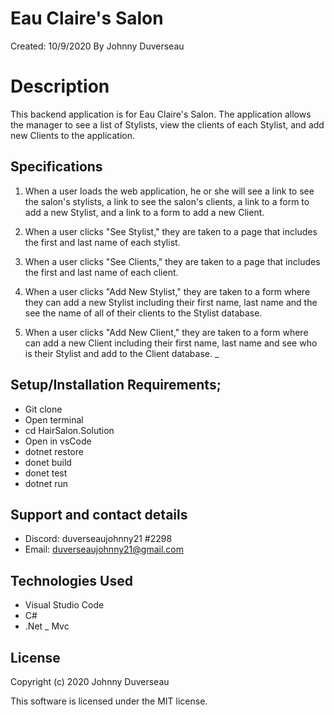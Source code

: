 # Eau Claire's Salon

Created: 10/9/2020
 By Johnny Duverseau

# Description

This backend application is for Eau Claire's Salon. The application allows the manager to see a list of Stylists, view the clients of each Stylist, and add new Clients to the application. 

## Specifications

1. When a user loads the web application, he or she will see a link to see the salon's stylists, a link to see the salon's clients, a link to a form to add a new Stylist, and a link to a form to add a new Client. 

2. When a user clicks "See Stylist," they are taken to a page that includes the first and last name of each stylist. 

3. When a user clicks "See Clients," they are taken to a page that includes the first and last name of each client.

4. When a user clicks "Add New Stylist," they are taken to a form where they can add a new Stylist including their first name, last name and the see the name of all of their clients to the Stylist database. 

5. When a user clicks "Add New Client," they are taken to a form where can add a new Client including their first name, last name and see who is their Stylist and add to the Client database. 
_

## Setup/Installation Requirements;
- Git clone 
- Open terminal 
- cd HairSalon.Solution
- Open in vsCode
- dotnet restore
- donet build
- donet test 
- dotnet run

## Support and contact details
- Discord: duverseaujohnny21 #2298
- Email: duverseaujohnny21@gmail.com
## Technologies Used
- Visual Studio Code
- C#
- .Net
_ Mvc
## License
Copyright (c) 2020 Johnny Duverseau

This software is licensed under the MIT license.